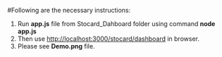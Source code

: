 #Following are the necessary instructions:
1. Run **app.js** file from Stocard_Dahboard folder using command **node app.js**
2. Then use [http://localhost:3000/stocard/dashboard](http://localhost:3000/stocard/dashboard) in browser.
3. Please see **Demo.png** file.
